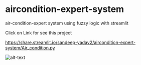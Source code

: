# aircondition-expert-system
air-condition-expert system using fuzzy logic with streamlit

Click on Link for see this project 

https://share.streamlit.io/sandeep-yadav2/aircondition-expert-system/Air_condition.py

![alt-text]("https://github.com/Sandeep-Yadav2/aircondition-expert-system/blob/master/First_page.PNG")
